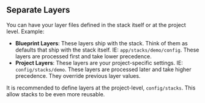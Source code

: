 ## Separate Layers

You can have your layer files defined in the stack itself or at the project level. Example:

* **Blueprint Layers**: These layers ship with the stack. Think of them as defaults that ship with the stack itself. IE: `app/stacks/demo/config`. These layers are processed first and take lower precedence.
* **Project Layers**: These layers are your project-specific settings. IE: `config/stacks/demo`. These layers are processed later and take higher precedence. They override previous layer values.

It is recommended to define layers at the project-level, `config/stacks`. This allow stacks to be even more reusable.
